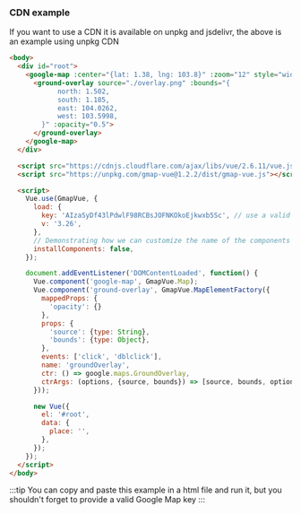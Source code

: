 ### CDN example

If you want to use a CDN it is available on unpkg and jsdelivr, the above is an example using unpkg CDN

```html
<body>
  <div id="root">
    <google-map :center="{lat: 1.38, lng: 103.8}" :zoom="12" style="width: 100%; height: 500px">
      <ground-overlay source="./overlay.png" :bounds="{
            north: 1.502,
            south: 1.185,
            east: 104.0262,
            west: 103.5998,
        }" :opacity="0.5">
      </ground-overlay>
    </google-map>
  </div>

  <script src="https://cdnjs.cloudflare.com/ajax/libs/vue/2.6.11/vue.js"></script>
  <script src="https://unpkg.com/gmap-vue@1.2.2/dist/gmap-vue.js"></script>

  <script>
    Vue.use(GmapVue, {
      load: {
        key: 'AIzaSyDf43lPdwlF98RCBsJOFNKOkoEjkwxb5Sc', // use a valid key
        v: '3.26',
      },
      // Demonstrating how we can customize the name of the components
      installComponents: false,
    });

    document.addEventListener('DOMContentLoaded', function() {
      Vue.component('google-map', GmapVue.Map);
      Vue.component('ground-overlay', GmapVue.MapElementFactory({
        mappedProps: {
          'opacity': {}
        },
        props: {
          'source': {type: String},
          'bounds': {type: Object},
        },
        events: ['click', 'dblclick'],
        name: 'groundOverlay',
        ctr: () => google.maps.GroundOverlay,
        ctrArgs: (options, {source, bounds}) => [source, bounds, options],
      }));

      new Vue({
        el: '#root',
        data: {
          place: '',
        },
      });
    });
  </script>
</body>
```

:::tip
You can copy and paste this example in a html file and run it, but you shouldn't forget to provide a valid Google Map key
:::
